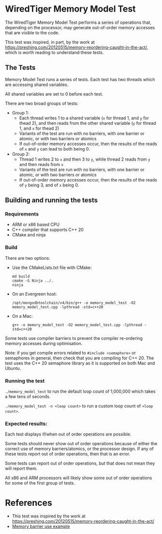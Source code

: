 # WiredTiger Memory Model Test

The WiredTiger Memory Model Test performs a series of operations that, depending on the processor,
may generate out-of-order memory accesses that are visible to the code.

This test was inspired, in part, by the work at https://preshing.com/20120515/memory-reordering-caught-in-the-act/, 
which is worth reading to understand these tests.

## The Tests

Memory Model Test runs a series of tests. Each test has two threads which are accessing shared variables. 

All shared variables are set to 0 before each test.

There are two broad groups of tests:
- Group 1: 
  - Each thread writes 1 to a shared variable (`x` for thread 1, and `y` for thead 2),
    and then reads from the other shared variable (`y` for thread 1, and `x` for thead 2)
  - Variants of the test are run with no barriers, with one barrier or atomic, or with two barriers or atomics
  - If out-of-order memory accesses occur, then the results of the reads of `x` and `y` can lead to both being 0.
- Group 2:
  - Thread 1 writes 2 to `x` and then 3 to `y`, while thread 2 reads from `y` and then reads from `x`
  - Variants of the test are run with no barriers, with one barrier or atomic, or with two barriers or atomics
  - If out-of-order memory accesses occur, then the results of the reads of `y` being 3, and of `x` being 0.


## Building and running the tests

### Requirements
* ARM or x86 based CPU
* C++ compiler that supports C++ 20
* CMake and ninja

### Build

There are two options:

* Use the CMakeLists.txt file with CMake:
  ```
  md build
  cmake -G Ninja ../.
  ninja
  ```
* On an Evergreen host:
  ```
  /opt/mongodbtoolchain/v4/bin/g++ -o memory_model_test -O2 memory_model_test.cpp -lpthread -std=c++20
  ```
* On a Mac:
  ```
  g++ -o memory_model_test -O2 memory_model_test.cpp -lpthread -std=c++20
  ```

Some tests use compiler barriers to prevent the compiler re-ordering memory accesses during optimisation.

Note: if you get compile errors related to `#include <semaphore>` or semaphores in general,
then check that you are compiling for C++ 20. The test uses the C++ 20 semaphore library as it is
supported on both Mac and Ubuntu.

### Running the test

`./memory_model_test` to run the default loop count of 1,000,000 which takes a few tens of seconds.

`./memory_model_test -n <loop count>` to run a custom loop count of `<loop count>`.

### Expected results:

Each test displays if/when out of order operations are possible. 

Some tests should never show out of order operations because of either the correct use of memory barriers/atomics, 
or the processor design. If any of these tests report out of order operations, then that is an error.

Some tests can report out of order operations, but that does not mean they will report them.

All x86 and ARM processors will likely show some out of order operations for some of the first group of tests.


# References

- This test was inspired by the work at https://preshing.com/20120515/memory-reordering-caught-in-the-act/
- [Memory barrier use example](https://developer.arm.com/documentation/den0042/a/Memory-Ordering/Memory-barriers/Memory-barrier-use-example) 